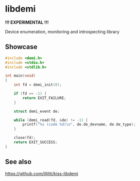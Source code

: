 # libdemi

**!!! EXPERIMENTAL !!!**

Device enumeration, monitoring and introspecting library

## Showcase

```c
#include <demi.h>
#include <stdio.h>
#include <stdlib.h>

int main(void)
{
    int fd = demi_init(0);

    if (fd == -1) {
        return EXIT_FAILURE;
    }

    struct demi_event de;

    while (demi_read(fd, &de) != -1) {
        printf("%s (code %d)\n", de.de_devname, de.de_type);
    }

    close(fd);
    return EXIT_SUCCESS;
}
```

## See also

https://github.com/illiliti/kiss-libdemi

